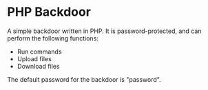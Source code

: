 # PHP Backdoor
A simple backdoor written in PHP. It is password-protected, and can perform the following functions:
* Run commands
* Upload files
* Download files

The default password for the backdoor is "password".
